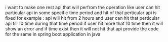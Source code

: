 i want to make one rest api that will perfrom the operation like user can hit particular api in some specific time period and hit of that perticular api is fixed 
for example :
api will hit from 2 hours and user can hit that perticular api till 10 time during that time period if user hit more that 10 time then it will show an error and if time exist then it will not hit that api provide the code for the same in spring boot application in java
